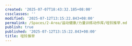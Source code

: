 ```yaml
---
created: '2025-07-07T18:43:32.185+08:00'
cssclasses: ''
modified: '2025-07-12T13:15:22.843+08:00'
permalink: /Spaces/2-Area/运动健康/力量训练动作库/哑铃推举.md
publish: true
published: '2025-07-12T13:15:22.843+08:00'
title: 哑铃推举
---
```

